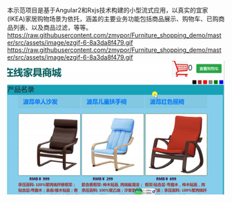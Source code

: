 本示范项目是基于Angular2和Rxjs技术构建的小型流式应用，以真实的宜家(IKEA)家居购物场景为依托，涵盖的主要业务功能包括商品展示、购物车、已购商品列表、以及商品过滤，等等。
https://raw.githubusercontent.com/zmypor/Furniture_shopping_demo/master/src/assets/image/ezgif-6-8a3da8f479.gif
https://raw.githubusercontent.com/zmypor/Furniture_shopping_demo/master/src/assets/image/ezgif-6-8a3da8f479.gif 
![Alt text](https://raw.githubusercontent.com/zmypor/Furniture_shopping_demo/master/src/assets/image/ezgif-6-8a3da8f479.gif "功能演示")
